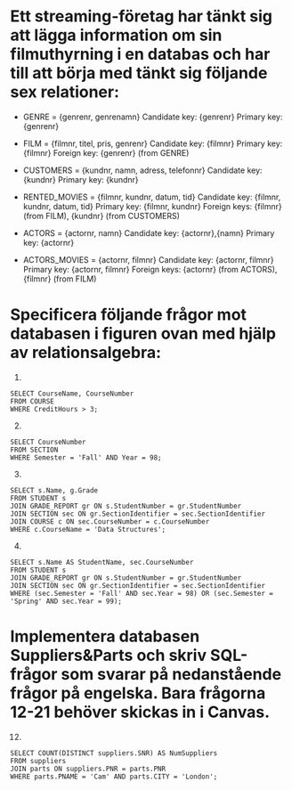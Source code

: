 # Ett streaming-företag har tänkt sig att lägga information om sin filmuthyrning i en databas och har till att börja med tänkt sig följande sex relationer: 
				
- GENRE = {genrenr, genrenamn}
Candidate key: {genrenr}
Primary key: {genrenr}

- FILM = {filmnr, titel, pris, genrenr}
Candidate key: {filmnr}
Primary key: {filmnr}
Foreign key: {genrenr} (from GENRE)

- CUSTOMERS = {kundnr, namn, adress, telefonnr}
Candidate key: {kundnr}
Primary key: {kundnr}

- RENTED_MOVIES = {filmnr, kundnr, datum, tid}
Candidate key: {filmnr, kundnr, datum, tid}
Primary key: {filmnr, kundnr}
Foreign keys: {filmnr} (from FILM), {kundnr} (from CUSTOMERS)

- ACTORS = {actornr, namn}
Candidate key: {actornr},{namn}
Primary key: {actornr}

- ACTORS_MOVIES = {actornr, filmnr}
Candidate key: {actornr, filmnr}
Primary key: {actornr, filmnr}
Foreign keys: {actornr} (from ACTORS), {filmnr} (from FILM)	

# Specificera följande frågor mot databasen i figuren ovan med hjälp av relationsalgebra:

1. 

```
SELECT CourseName, CourseNumber
FROM COURSE
WHERE CreditHours > 3;
```

2. 

```
SELECT CourseNumber
FROM SECTION
WHERE Semester = 'Fall' AND Year = 98;
```

3. 

```
SELECT s.Name, g.Grade
FROM STUDENT s
JOIN GRADE_REPORT gr ON s.StudentNumber = gr.StudentNumber
JOIN SECTION sec ON gr.SectionIdentifier = sec.SectionIdentifier
JOIN COURSE c ON sec.CourseNumber = c.CourseNumber
WHERE c.CourseName = 'Data Structures';
```

4.

```
SELECT s.Name AS StudentName, sec.CourseNumber
FROM STUDENT s
JOIN GRADE_REPORT gr ON s.StudentNumber = gr.StudentNumber
JOIN SECTION sec ON gr.SectionIdentifier = sec.SectionIdentifier
WHERE (sec.Semester = 'Fall' AND sec.Year = 98) OR (sec.Semester = 'Spring' AND sec.Year = 99);
```

# Implementera databasen Suppliers&Parts och skriv SQL-frågor som svarar på nedanstående frågor på engelska. Bara frågorna 12-21 behöver skickas in i Canvas.

12. 

```
SELECT COUNT(DISTINCT suppliers.SNR) AS NumSuppliers
FROM suppliers
JOIN parts ON suppliers.PNR = parts.PNR
WHERE parts.PNAME = 'Cam' AND parts.CITY = 'London';

```